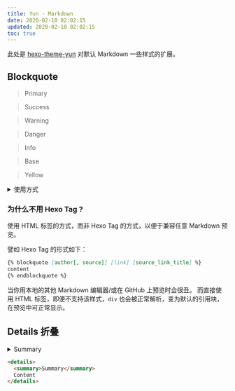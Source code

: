 ```yaml
---
title: Yun - Markdown
date: 2020-02-10 02:02:15
updated: 2020-02-10 02:02:15
toc: true
---
```


此处是 [hexo-theme-yun](https://github.com/YunYouJun/hexo-theme-yun) 对默认 Markdown 一些样式的扩展。

## Blockquote

> Primary

<div class="success">

> Success

</div>

<div class="warning">

> Warning

</div>

<div class="danger">

> Danger

</div>

<div class="info">

> Info

</div>

<div class="base">

> Base

</div>

<div class="yellow">

> Yellow

</div>

<details>
<summary>使用方式</summary>
```markdown
> Primary

<div class="success">

> Success

</div>

<div class="warning">

> Warning

</div>

<div class="danger">

> Danger

</div>

<div class="info">

> Info

</div>

<div class="base">

> Base

</div>

<div class="yellow">

> Yellow

</div>
```
</details>

### 为什么不用 Hexo Tag ?

使用 HTML 标签的方式，而非 Hexo Tag 的方式，以便于兼容任意 Markdown 预览。

譬如 Hexo Tag 的形式如下：

```markdown
{% blockquote [author[, source]] [link] [source_link_title] %}
content
{% endblockquote %}
```

当你用本地的其他 Markdown 编辑器/或在 GitHub 上预览时会很丑。
而直接使用 HTML 标签，即便不支持该样式，`div` 也会被正常解析，变为默认的引用块，在预览中可正常显示。

## Details 折叠

<details>
<summary>Summary</summary>

Content

</details>

```html
<details>
  <summary>Summary</summary>
  Content
</details>
```
